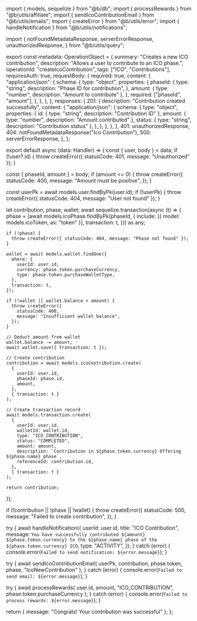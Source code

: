 import { models, sequelize } from "@b/db";
import { processRewards } from "@b/utils/affiliate";
import { sendIcoContributionEmail } from "@b/utils/emails";
import { createError } from "@b/utils/error";
import { handleNotification } from "@b/utils/notifications";

import {
  notFoundMetadataResponse,
  serverErrorResponse,
  unauthorizedResponse,
} from "@b/utils/query";

export const metadata: OperationObject = {
  summary: "Creates a new ICO contribution",
  description: "Allows a user to contribute to an ICO phase.",
  operationId: "createIcoContribution",
  tags: ["ICO", "Contributions"],
  requiresAuth: true,
  requestBody: {
    required: true,
    content: {
      "application/json": {
        schema: {
          type: "object",
          properties: {
            phaseId: {
              type: "string",
              description: "Phase ID for contribution",
            },
            amount: { type: "number", description: "Amount to contribute" },
          },
          required: ["phaseId", "amount"],
        },
      },
    },
  },
  responses: {
    201: {
      description: "Contribution created successfully",
      content: {
        "application/json": {
          schema: {
            type: "object",
            properties: {
              id: { type: "string", description: "Contribution ID" },
              amount: { type: "number", description: "Amount contributed" },
              status: { type: "string", description: "Contribution status" },
            },
          },
        },
      },
    },
    401: unauthorizedResponse,
    404: notFoundMetadataResponse("Ico Contribution"),
    500: serverErrorResponse,
  },
};

export default async (data: Handler) => {
  const { user, body } = data;
  if (!user?.id) {
    throw createError({ statusCode: 401, message: "Unauthorized" });
  }

  const { phaseId, amount } = body;
  if (amount <= 0) {
    throw createError({
      statusCode: 400,
      message: "Amount must be positive",
    });
  }

  const userPk = await models.user.findByPk(user.id);
  if (!userPk) {
    throw createError({ statusCode: 404, message: "User not found" });
  }

  let contribution, phase, wallet;
  await sequelize.transaction(async (t) => {
    phase = (await models.icoPhase.findByPk(phaseId, {
      include: [{ model: models.icoToken, as: "token" }],
      transaction: t,
    })) as any;

    if (!phase) {
      throw createError({ statusCode: 404, message: "Phase not found" });
    }

    wallet = await models.wallet.findOne({
      where: {
        userId: user.id,
        currency: phase.token.purchaseCurrency,
        type: phase.token.purchaseWalletType,
      },
      transaction: t,
    });

    if (!wallet || wallet.balance < amount) {
      throw createError({
        statusCode: 400,
        message: "Insufficient wallet balance",
      });
    }

    // Deduct amount from wallet
    wallet.balance -= amount;
    await wallet.save({ transaction: t });

    // Create contribution
    contribution = await models.icoContribution.create(
      {
        userId: user.id,
        phaseId: phase.id,
        amount,
      },
      { transaction: t }
    );

    // Create transaction record
    await models.transaction.create(
      {
        userId: user.id,
        walletId: wallet.id,
        type: "ICO_CONTRIBUTION",
        status: "COMPLETED",
        amount: amount,
        description: `Contribution in ${phase.token.currency} Offering ${phase.name} phase`,
        referenceId: contribution.id,
      },
      { transaction: t }
    );

    return contribution;
  });

  if (!contribution || !phase || !wallet) {
    throw createError({
      statusCode: 500,
      message: "Failed to create contribution",
    });
  }

  try {
    await handleNotification({
      userId: user.id,
      title: "ICO Contribution",
      message: `You have successfully contributed ${amount} ${phase.token.currency} to the ${phase.name} phase of the ${phase.token.currency} ICO`,
      type: "ACTIVITY",
    });
  } catch (error) {
    console.error(`Failed to send notification: ${error.message}`);
  }

  try {
    await sendIcoContributionEmail(
      userPk,
      contribution,
      phase.token,
      phase,
      "IcoNewContribution"
    );
  } catch (error) {
    console.error(`Failed to send email: ${error.message}`);
  }

  try {
    await processRewards(
      user.id,
      amount,
      "ICO_CONTRIBUTION",
      phase.token.purchaseCurrency
    );
  } catch (error) {
    console.error(`Failed to process rewards: ${error.message}`);
  }

  return { message: "Congrats! Your contribution was successful" };
};
